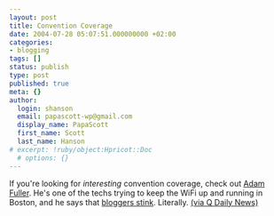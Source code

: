 ```yaml
---
layout: post
title: Convention Coverage
date: 2004-07-28 05:07:51.000000000 +02:00
categories:
- blogging
tags: []
status: publish
type: post
published: true
meta: {}
author:
  login: shanson
  email: papascott-wp@gmail.com
  display_name: PapaScott
  first_name: Scott
  last_name: Hanson
# excerpt: !ruby/object:Hpricot::Doc
  # options: {}
---
```

<p>If you're looking for <em>interesting</em> convention coverage, check out <a href="http://newyork.ninjastu.com/">Adam Fuller</a>. He's one of the techs trying to keep the WiFi up and running in Boston, and he says that <a href="http://newyork.ninjastu.com/archives/000124.html">bloggers stink</a>. Literally. <a href="http://q.queso.com/archives/001446">(via Q Daily News)</a></p>
